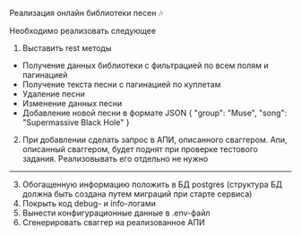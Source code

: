 Реализация онлайн библиотеки песен 🎶

Необходимо реализовать следующее
1. Выставить rest методы
- Получение данных библиотеки с фильтрацией по всем полям и
пагинацией
- Получение текста песни с пагинацией по куплетам
- Удаление песни
- Изменение данных песни
- Добавление новой песни в формате
JSON
{
"group": "Muse",
"song": "Supermassive Black Hole"
}

2. При добавлении сделать запрос в АПИ, описанного сваггером. Апи,
описанный сваггером, будет поднят при проверке тестового задания.
Реализовывать его отдельно не нужно

______________________________________________________

3. Обогащенную информацию положить в БД postgres (структура БД должна
быть создана путем миграций при старте сервиса)
4. Покрыть код debug- и info-логами
5. Вынести конфигурационные данные в .env-файл
6. Сгенерировать сваггер на реализованное АПИ
